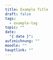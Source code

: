 ```yaml
---
title: Example Title
draft: false
tags:
  - example-tag
topic: ""
date:
  "{ date }":
aufzeichnung: ""
moodle: ""
hauptlink: ""
---
```

